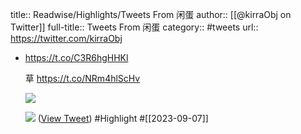 title:: Readwise/Highlights/Tweets From 闲蛋
author:: [[@kirraObj on Twitter]]
full-title:: Tweets From 闲蛋
category:: #tweets
url:: https://twitter.com/kirraObj
- https://t.co/C3R6hgHHKl
  
  草 https://t.co/NRm4hlScHv
  
  ![](https://pbs.twimg.com/media/F5aM2p_boAAPTG_.jpg)
  
  ![](https://pbs.twimg.com/media/F5aM29FbUAADXp6.jpg) ([View Tweet](https://twitter.com/kirraObj/status/1699700833712267598)) #Highlight #[[2023-09-07]]